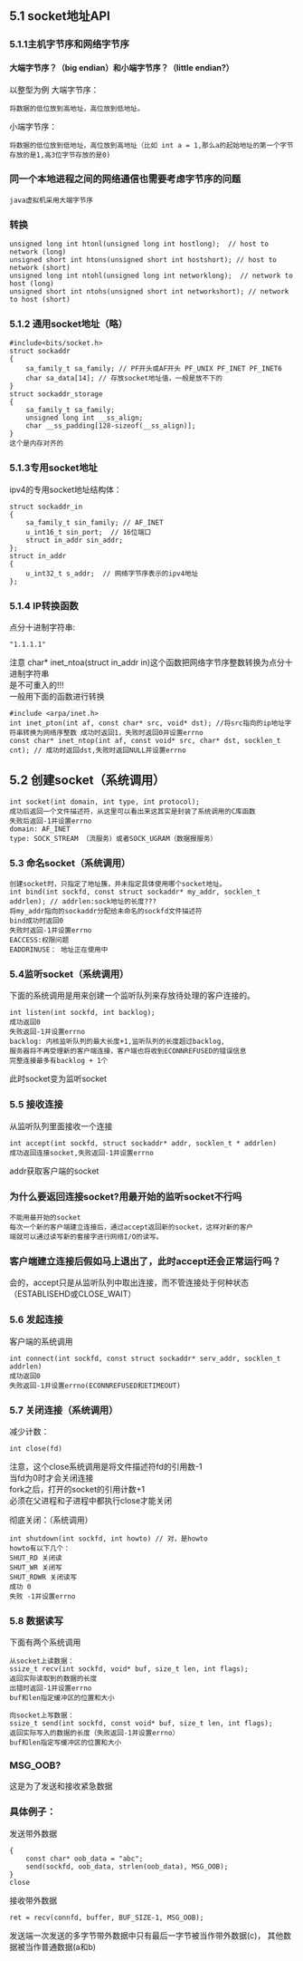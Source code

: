 ## 5.1 socket地址API
### 5.1.1主机字节序和网络字节序
#### 大端字节序？（big endian）和小端字节序？（little endian?）
以整型为例
大端字节序：
```
将数据的低位放到高地址，高位放到低地址。
```
小端字节序：
```
将数据的低位放到低地址，高位放到高地址（比如 int a = 1,那么a的起始地址的第一个字节存放的是1,高3位字节存放的是0)
```

### 同一个本地进程之间的网络通信也需要考虑字节序的问题
```
java虚拟机采用大端字节序
```

### 转换
```
unsigned long int htonl(unsigned long int hostlong);  // host to network (long)
unsigned short int htons(unsigned short int hostshort); // host to network (short)
unsigned long int ntohl(unsigned long int networklong);  // network to host (long)
unsigned short int ntohs(unsigned short int networkshort); // network to host (short)
```

### 5.1.2 通用socket地址（略）
```
#include<bits/socket.h>
struct sockaddr
{
    sa_family_t sa_family; // PF开头或AF开头 PF_UNIX PF_INET PF_INET6
    char sa_data[14]; // 存放socket地址值，一般是放不下的
}
struct sockaddr_storage
{
    sa_family_t sa_family;
    unsigned long int __ss_align;
    char __ss_padding[128-sizeof(__ss_align)];
}
这个是内存对齐的
```
### 5.1.3专用socket地址
ipv4的专用socket地址结构体：
```
struct sockaddr_in
{
    sa_family_t sin_family; // AF_INET 
    u_int16_t sin_port;  // 16位端口
    struct in_addr sin_addr;
};
struct in_addr
{
    u_int32_t s_addr;  // 网络字节序表示的ipv4地址
};
```

### 5.1.4 IP转换函数
点分十进制字符串:
```
"1.1.1.1"
```
注意  char* inet_ntoa(struct in_addr in)这个函数把网络字节序整数转换为点分十进制字符串<br>
是不可重入的!!!<br>
一般用下面的函数进行转换
```
#include <arpa/inet.h>
int inet_pton(int af, const char* src, void* dst); //将src指向的ip地址字符串转换为网络序整数 成功时返回1，失败时返回0并设置errno
const char* inet_ntop(int af, const void* src, char* dst, socklen_t cnt); // 成功时返回dst,失败时返回NULL并设置errno
```

## 5.2 创建socket（系统调用）
```
int socket(int domain, int type, int protocol); 
成功后返回一个文件描述符，从这里可以看出来这其实是封装了系统调用的C库函数
失败后返回-1并设置errno
domain: AF_INET
type: SOCK_STREAM （流服务）或者SOCK_UGRAM（数据报服务）
```

### 5.3 命名socket（系统调用）
```
创建socket时，只指定了地址簇，并未指定具体使用哪个socket地址。
int bind(int sockfd, const struct sockaddr* my_addr, socklen_t addrlen); // addrlen:sock地址的长度???
将my_addr指向的sockaddr分配给未命名的sockfd文件描述符
bind成功时返回0
失败时返回-1并设置errno
EACCESS:权限问题
EADDRINUSE： 地址正在使用中
```

### 5.4监听socket（系统调用）
下面的系统调用是用来创建一个监听队列来存放待处理的客户连接的。
```
int listen(int sockfd, int backlog);
成功返回0
失败返回-1并设置errno
backlog: 内核监听队列的最大长度+1,监听队列的长度超过backlog,
服务器将不再受理新的客户端连接，客户端也将收到ECONNREFUSED的错误信息
完整连接最多有backlog + 1个
```
此时socket变为监听socket

### 5.5 接收连接
从监听队列里面接收一个连接
```
int accept(int sockfd, struct sockaddr* addr, socklen_t * addrlen)
成功返回连接socket,失败返回-1并设置errno
```
addr获取客户端的socket

### 为什么要返回连接socket?用最开始的监听socket不行吗
```
不能用最开始的socket
每次一个新的客户端建立连接后，通过accept返回新的socket，这样对新的客户
端就可以通过读写新的套接字进行网络I/O的读写。
```

### 客户端建立连接后假如马上退出了，此时accept还会正常运行吗？
会的，accept只是从监听队列中取出连接，而不管连接处于何种状态（ESTABLISEHD或CLOSE_WAIT）

### 5.6 发起连接
客户端的系统调用
```
int connect(int sockfd, const struct sockaddr* serv_addr, socklen_t addrlen)
成功返回0
失败返回-1并设置errno(ECONNREFUSED和ETIMEOUT)
```

### 5.7 关闭连接（系统调用）
减少计数：
```
int close(fd)
```
注意，这个close系统调用是将文件描述符fd的引用数-1<br>
当fd为0时才会关闭连接<br>
fork之后，打开的socket的引用计数+1<br>
必须在父进程和子进程中都执行close才能关闭<br>

彻底关闭：（系统调用）
```
int shutdown(int sockfd, int howto) // 对，是howto
howto有以下几个：
SHUT_RD 关闭读
SHUT_WR 关闭写
SHUT_RDWR 关闭读写
成功 0
失败 -1并设置errno
```

### 5.8 数据读写
下面有两个系统调用
```
从socket上读数据：
ssize_t recv(int sockfd, void* buf, size_t len, int flags);
返回实际读取到的数据的长度
出错时返回-1并设置errno
buf和len指定缓冲区的位置和大小

向socket上写数据：
ssize_t send(int sockfd, const void* buf, size_t len, int flags);
返回实际写入的数据的长度（失败返回-1并设置errno）
buf和len指定写缓冲区的位置和大小
```

### MSG_OOB?
这是为了发送和接收紧急数据

### 具体例子：
发送带外数据
```
{
    const char* oob_data = "abc";
    send(sockfd, oob_data, strlen(oob_data), MSG_OOB);
}
close
```
接收带外数据
```
ret = recv(connfd, buffer, BUF_SIZE-1, MSG_OOB);
```
发送端一次发送的多字节带外数据中只有最后一字节被当作带外数据(c)，
其他数据被当作普通数据(a和b)
